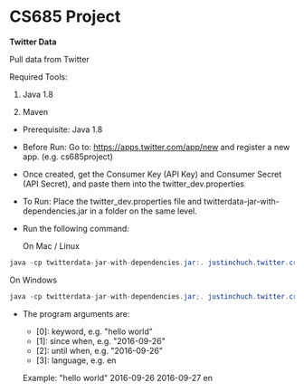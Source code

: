 # CS685 Project


**Twitter Data**

Pull data from Twitter


Required Tools:

1. Java 1.8

2. Maven


- Prerequisite: Java 1.8

- Before Run: Go to: https://apps.twitter.com/app/new and register a new app. (e.g. cs685project)

- Once created, get the Consumer Key (API Key) and Consumer Secret (API Secret), and paste them into the twitter_dev.properties

- To Run: Place the twitter_dev.properties file and twitterdata-jar-with-dependencies.jar in a folder on the same level.

- Run the following command:

  On Mac / Linux
```java
java -cp twitterdata-jar-with-dependencies.jar:. justinchuch.twitter.crawler.PullData "hello world" 2016-09-26 2016-09-27 en
```
  On Windows
```java
java -cp twitterdata-jar-with-dependencies.jar;. justinchuch.twitter.crawler.PullData "hello world" 2016-09-26 2016-09-27 en
```

- The program arguments are:

  * [0]: keyword, e.g. "hello world"
  * [1]: since when, e.g. "2016-09-26"
  * [2]: until when, e.g. "2016-09-26"
  * [3]: language, e.g. en

  Example: "hello world" 2016-09-26 2016-09-27 en
